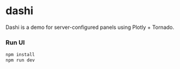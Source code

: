 # dashi 

Dashi is a demo for server-configured panels using Plotly + Tornado.

### Run UI

```bash
npm install
npm run dev
```
